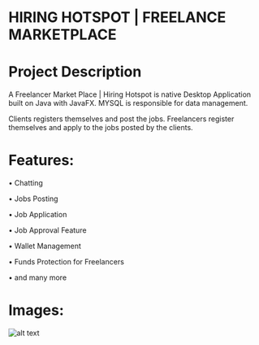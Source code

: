 HIRING HOTSPOT | FREELANCE MARKETPLACE
=======================================

Project Description
====================
A Freelancer Market Place | Hiring Hotspot is native Desktop Application built on Java with JavaFX. MYSQL is responsible for data management.

Clients registers themselves and post the jobs.
Freelancers register themselves and apply to the jobs posted by the clients.

Features:
===========

• Chatting

• Jobs Posting

• Job Application

• Job Approval Feature

• Wallet Management

• Funds Protection for Freelancers

• and many more

Images:
=======
![alt text](https://drive.google.com/file/d/1k9ZK7yuHn1bHEXAYUXF3v7NZP76P4Rqv/view?usp=drive_link)

